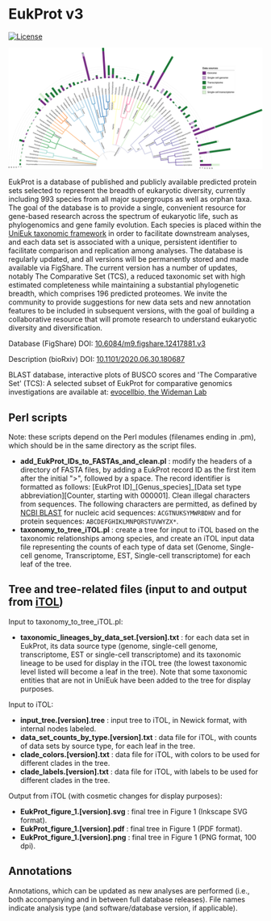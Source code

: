 # EukProt v3

[![License](https://img.shields.io/badge/license-GPLv3-blue.svg)](http://www.gnu.org/licenses/gpl.html)

![Tree representing relationships among data sets and counts by type](/iTOL/v03/EukProt_figure_1.v03.2021_11_22.png)

EukProt is a database of published and publicly available predicted protein sets selected to represent the breadth of eukaryotic diversity, currently including 993 species from all major supergroups as well as orphan taxa. The goal of the database is to provide a single, convenient resource for gene-based research across the spectrum of eukaryotic life, such as phylogenomics and gene family evolution. Each species is placed within the [UniEuk taxonomic framework](https://unieuk.org/) in order to facilitate downstream analyses, and each data set is associated with a unique, persistent identifier to facilitate comparison and replication among analyses. The database is regularly updated, and all versions will be permanently stored and made available via FigShare. The current version has a number of updates, notably The Comparative Set (TCS), a reduced taxonomic set with high estimated completeness while maintaining a substantial phylogenetic breadth, which comprises 196 predicted proteomes. We invite the community to provide suggestions for new data sets and new annotation features to be included in subsequent versions, with the goal of building a collaborative resource that will promote research to understand eukaryotic diversity and diversification.

Database (FigShare) DOI: [10.6084/m9.figshare.12417881.v3](https://doi.org/10.6084/m9.figshare.12417881.v3)

Description (bioRxiv) DOI: [10.1101/2020.06.30.180687](https://doi.org/10.1101/2020.06.30.180687)

BLAST database, interactive plots of BUSCO scores and 'The Comparative Set' (TCS): A selected subset of EukProt for comparative genomics investigations are available at: [evocellbio, the Wideman Lab](http://evocellbio.com/eukprot/)

## Perl scripts

Note: these scripts depend on the Perl modules (filenames ending in .pm), which should be in the same directory as the script files.

- **add_EukProt_IDs_to_FASTAs_and_clean.pl** : modify the headers of a directory of FASTA files, by adding a EukProt record ID as the first item after the initial ">", followed by a space. The record identifier is formatted as follows: [EukProt ID]\_[Genus_species]\_[Data set type abbreviation][Counter, starting with 000001]. Clean illegal characters from sequences. The following characters are permitted, as defined by [NCBI BLAST](https://blast.ncbi.nlm.nih.gov/Blast.cgi?CMD=Web&PAGE_TYPE=BlastDocs&DOC_TYPE=BlastHelp) for nucleic acid sequences: ``ACGTNUKSYMWRBDHV`` and for protein sequences: ``ABCDEFGHIKLMNPQRSTUVWYZX*``.
- **taxonomy_to_tree_iTOL.pl** : create a tree for input to iTOL based on the taxonomic relationships among species, and create an iTOL input data file representing the counts of each type of data set (Genome, Single-cell genome, Transcriptome, EST, Single-cell transcriptome) for each leaf of the tree.

## Tree and tree-related files (input to and output from [iTOL](https://itol.embl.de))

Input to taxonomy_to_tree_iTOL.pl:
- **taxonomic_lineages_by_data_set.[version].txt** : for each data set in EukProt, its data source type (genome, single-cell genome, transcriptome, EST or single-cell transcriptome) and its taxonomic lineage to be used for display in the iTOL tree (the lowest taxonomic level listed will become a leaf in the tree). Note that some taxonomic entities that are not in UniEuk have been added to the tree for display purposes.

Input to iTOL:
- **input_tree.[version].tree** : input tree to iTOL, in Newick format, with internal nodes labeled.
- **data_set_counts_by_type.[version].txt** : data file for iTOL, with counts of data sets by source type, for each leaf in the tree.
- **clade_colors.[version].txt** : data file for iTOL, with colors to be used for different clades in the tree.
- **clade_labels.[version].txt** : data file for iTOL, with labels to be used for different clades in the tree.

Output from iTOL (with cosmetic changes for display purposes):
- **EukProt_figure_1.[version].svg** : final tree in Figure 1 (Inkscape SVG format).
- **EukProt_figure_1.[version].pdf** : final tree in Figure 1 (PDF format).
- **EukProt_figure_1.[version].png** : final tree in Figure 1 (PNG format, 100 dpi).

## Annotations

Annotations, which can be updated as new analyses are performed (i.e., both accompanying and in between full database releases). File names indicate analysis type (and software/database version, if applicable).
